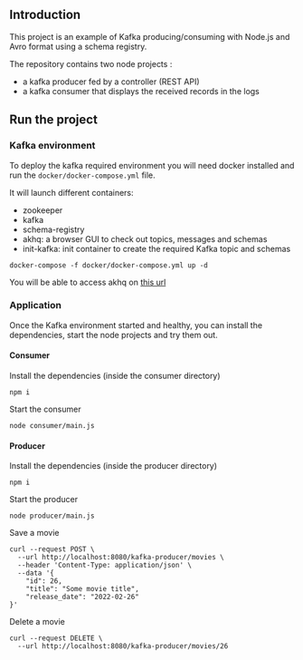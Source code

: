## Introduction
This project is an example of Kafka producing/consuming with Node.js and Avro format using a schema registry.

The repository contains two node projects :
- a kafka producer fed by a controller (REST API)
- a kafka consumer that displays the received records in the logs

## Run the project
### Kafka environment
To deploy the kafka required environment you will need docker installed and run the `docker/docker-compose.yml` file.

It will launch different containers:
- zookeeper
- kafka
- schema-registry
- akhq: a browser GUI to check out topics, messages and schemas
- init-kafka: init container to create the required Kafka topic and schemas


```
docker-compose -f docker/docker-compose.yml up -d
```

You will be able to access akhq on [this url](http://localhost:8190/)

### Application
Once the Kafka environment started and healthy, you can install the dependencies, start the node projects and try them out.

#### Consumer
Install the dependencies (inside the consumer directory)
```
npm i
```

Start the consumer
```
node consumer/main.js
```

#### Producer
Install the dependencies (inside the producer directory)
```
npm i
```

Start the producer
```
node producer/main.js
```

Save a movie
```
curl --request POST \
  --url http://localhost:8080/kafka-producer/movies \
  --header 'Content-Type: application/json' \
  --data '{
	"id": 26,
	"title": "Some movie title",
	"release_date": "2022-02-26"
}'
```

Delete a movie
```
curl --request DELETE \
  --url http://localhost:8080/kafka-producer/movies/26
```
